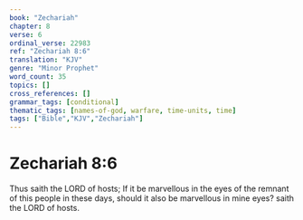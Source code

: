 ```yaml
---
book: "Zechariah"
chapter: 8
verse: 6
ordinal_verse: 22983
ref: "Zechariah 8:6"
translation: "KJV"
genre: "Minor Prophet"
word_count: 35
topics: []
cross_references: []
grammar_tags: [conditional]
thematic_tags: [names-of-god, warfare, time-units, time]
tags: ["Bible","KJV","Zechariah"]
---
```


# Zechariah 8:6

Thus saith the LORD of hosts; If it be marvellous in the eyes of the remnant of this people in these days, should it also be marvellous in mine eyes? saith the LORD of hosts.
